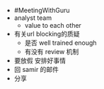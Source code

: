 - #MeetingWithGuru
- analyst team
	- value to each other
- 有关url blocking的质疑
	- 是否 well trained enough
	- 有没有 review 机制
- 要放假 安排好事情
- 回 samir 的邮件
- 分享